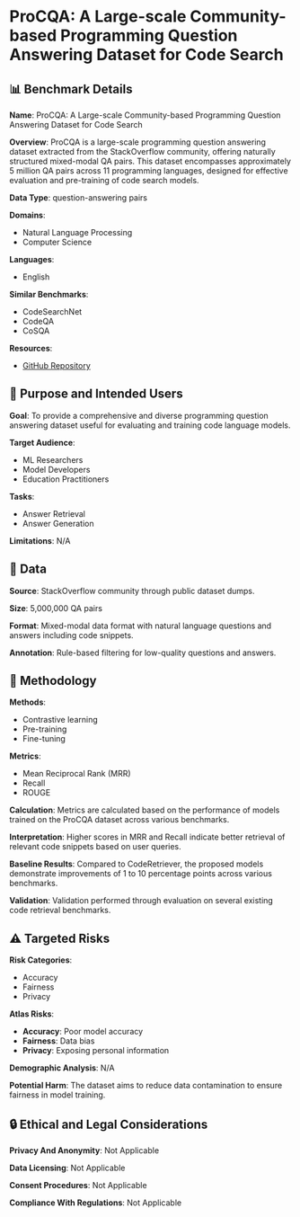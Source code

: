 # ProCQA: A Large-scale Community-based Programming Question Answering Dataset for Code Search

## 📊 Benchmark Details

**Name**: ProCQA: A Large-scale Community-based Programming Question Answering Dataset for Code Search

**Overview**: ProCQA is a large-scale programming question answering dataset extracted from the StackOverflow community, offering naturally structured mixed-modal QA pairs. This dataset encompasses approximately 5 million QA pairs across 11 programming languages, designed for effective evaluation and pre-training of code search models.

**Data Type**: question-answering pairs

**Domains**:
- Natural Language Processing
- Computer Science

**Languages**:
- English

**Similar Benchmarks**:
- CodeSearchNet
- CodeQA
- CoSQA

**Resources**:
- [GitHub Repository](https://github.com/jordane95/procqa)

## 🎯 Purpose and Intended Users

**Goal**: To provide a comprehensive and diverse programming question answering dataset useful for evaluating and training code language models.

**Target Audience**:
- ML Researchers
- Model Developers
- Education Practitioners

**Tasks**:
- Answer Retrieval
- Answer Generation

**Limitations**: N/A

## 💾 Data

**Source**: StackOverflow community through public dataset dumps.

**Size**: 5,000,000 QA pairs

**Format**: Mixed-modal data format with natural language questions and answers including code snippets.

**Annotation**: Rule-based filtering for low-quality questions and answers.

## 🔬 Methodology

**Methods**:
- Contrastive learning
- Pre-training
- Fine-tuning

**Metrics**:
- Mean Reciprocal Rank (MRR)
- Recall
- ROUGE

**Calculation**: Metrics are calculated based on the performance of models trained on the ProCQA dataset across various benchmarks.

**Interpretation**: Higher scores in MRR and Recall indicate better retrieval of relevant code snippets based on user queries.

**Baseline Results**: Compared to CodeRetriever, the proposed models demonstrate improvements of 1 to 10 percentage points across various benchmarks.

**Validation**: Validation performed through evaluation on several existing code retrieval benchmarks.

## ⚠️ Targeted Risks

**Risk Categories**:
- Accuracy
- Fairness
- Privacy

**Atlas Risks**:
- **Accuracy**: Poor model accuracy
- **Fairness**: Data bias
- **Privacy**: Exposing personal information

**Demographic Analysis**: N/A

**Potential Harm**: The dataset aims to reduce data contamination to ensure fairness in model training.

## 🔒 Ethical and Legal Considerations

**Privacy And Anonymity**: Not Applicable

**Data Licensing**: Not Applicable

**Consent Procedures**: Not Applicable

**Compliance With Regulations**: Not Applicable
